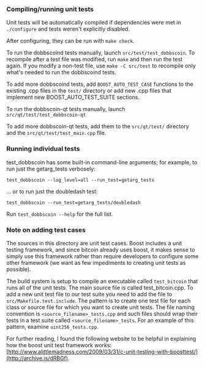 ### Compiling/running unit tests

Unit tests will be automatically compiled if dependencies were met in `./configure`
and tests weren't explicitly disabled.

After configuring, they can be run with `make check`.

To run the dobbscoind tests manually, launch `src/test/test_dobbscoin`. To recompile
after a test file was modified, run `make` and then run the test again. If you
modify a non-test file, use `make -C src/test` to recompile only what's needed
to run the dobbscoind tests.

To add more dobbscoind tests, add `BOOST_AUTO_TEST_CASE` functions to the existing
.cpp files in the `test/` directory or add new .cpp files that
implement new BOOST_AUTO_TEST_SUITE sections.

To run the dobbscoin-qt tests manually, launch `src/qt/test/test_dobbscoin-qt`

To add more dobbscoin-qt tests, add them to the `src/qt/test/` directory and
the `src/qt/test/test_main.cpp` file.

### Running individual tests

test_dobbscoin has some built-in command-line arguments; for
example, to run just the getarg_tests verbosely:

    test_dobbscoin --log_level=all --run_test=getarg_tests

... or to run just the doubledash test:

    test_dobbscoin --run_test=getarg_tests/doubledash

Run `test_dobbscoin --help` for the full list.

### Note on adding test cases

The sources in this directory are unit test cases.  Boost includes a
unit testing framework, and since bitcoin already uses boost, it makes
sense to simply use this framework rather than require developers to
configure some other framework (we want as few impediments to creating
unit tests as possible).

The build system is setup to compile an executable called `test_bitcoin`
that runs all of the unit tests.  The main source file is called
test_bitcoin.cpp. To add a new unit test file to our test suite you need 
to add the file to `src/Makefile.test.include`. The pattern is to create 
one test file for each class or source file for which you want to create 
unit tests.  The file naming convention is `<source_filename>_tests.cpp` 
and such files should wrap their tests in a test suite 
called `<source_filename>_tests`. For an example of this pattern, 
examine `uint256_tests.cpp`.

For further reading, I found the following website to be helpful in
explaining how the boost unit test framework works:
[http://www.alittlemadness.com/2009/03/31/c-unit-testing-with-boosttest/](http://archive.is/dRBGf).
